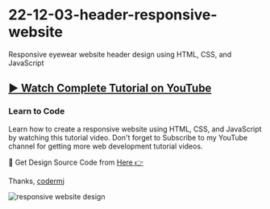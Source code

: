 # 22-12-03-header-responsive-website
Responsive eyewear website header design using HTML, CSS, and JavaScript
## [▶️ Watch Complete Tutorial on YouTube](https://youtu.be/nYDGEMC4yNo)
### Learn to Code

Learn how to create a responsive website using HTML, CSS, and JavaScript by watching this tutorial video. Don't forget to Subscribe to my YouTube channel for getting more web development tutorial videos.

🎁 Get Design Source Code from [Here 👉](https://www.buymeacoffee.com/the.codermj/e/109235)

Thanks,
[codermj](https://www.youtube.com/@the.codermj/)

![responsive website design](https://github.com/mjshofy/22-12-03-header-responsive-website/assets/76812554/1751775c-aec7-40b3-81f4-939fa6ebbed9)
